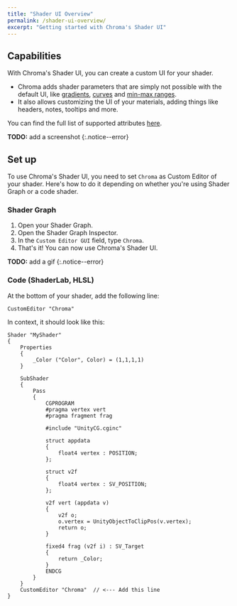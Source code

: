 ```yaml
---
title: "Shader UI Overview"
permalink: /shader-ui-overview/
excerpt: "Getting started with Chroma's Shader UI"
---
```


## Capabilities

With Chroma's Shader UI, you can create a custom UI for your shader.

- Chroma adds shader parameters that are simply not possible with the default UI, like [gradients](/gradient/), [curves](/curve/) and [min-max ranges](https://chroma.dustyroom.com/shader-ui-attributes/#minmax).
- It also allows customizing the UI of your materials, adding things like headers, notes, tooltips and more.

You can find the full list of supported attributes [here](/shader-ui-attributes/).

**TODO:** add a screenshot
{:.notice--error}

## Set up

To use Chroma's Shader UI, you need to set `Chroma` as Custom Editor of your shader. Here's how to do it depending on whether you're using Shader Graph or a code shader.

### Shader Graph

1. Open your Shader Graph.
2. Open the Shader Graph Inspector.
3. In the `Custom Editor GUI` field, type `Chroma`.
4. That's it! You can now use Chroma's Shader UI.

**TODO:** add a gif
{:.notice--error}

### Code (ShaderLab, HLSL)

At the bottom of your shader, add the following line:

```hlsl
CustomEditor "Chroma"
```

In context, it should look like this:

```hlsl
Shader "MyShader"
{
    Properties
    {
        _Color ("Color", Color) = (1,1,1,1)
    }

    SubShader
    {
        Pass
        {
            CGPROGRAM
            #pragma vertex vert
            #pragma fragment frag

            #include "UnityCG.cginc"

            struct appdata
            {
                float4 vertex : POSITION;
            };

            struct v2f
            {
                float4 vertex : SV_POSITION;
            };

            v2f vert (appdata v)
            {
                v2f o;
                o.vertex = UnityObjectToClipPos(v.vertex);
                return o;
            }

            fixed4 frag (v2f i) : SV_Target
            {
                return _Color;
            }
            ENDCG
        }
    }
    CustomEditor "Chroma"  // <--- Add this line
}
```
